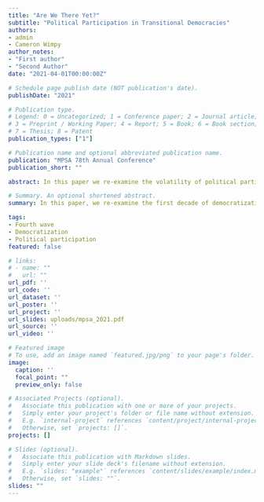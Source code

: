 ```yaml
---
title: "Are We There Yet?"
subtitle: "Political Participation in Transitional Democracies"
authors:
- admin
- Cameron Wimpy
author_notes:
- "First author"
- "Second Author"
date: "2021-04-01T00:00:00Z"

# Schedule page publish date (NOT publication's date).
publishDate: "2021"

# Publication type.
# Legend: 0 = Uncategorized; 1 = Conference paper; 2 = Journal article;
# 3 = Preprint / Working Paper; 4 = Report; 5 = Book; 6 = Book section;
# 7 = Thesis; 8 = Patent
publication_types: ["1"]

# Publication name and optional abbreviated publication name.
publication: "MPSA 78th Annual Conference"
publication_short: ""

abstract: In this paper we re-examine the volatility of political participation in transitional democracies.  The literature thus far has mostly ignored some of the factors that account for highly volatile changes in political participation during democratic transitions. For example, changes in the distribution of housing and property in the post-communist countries of Eastern Europe created a situation where enthusiasm for democracy was quickly curbed once citizens became aware of the new economic realities. We employ a unique combination of contemporary survey data and macro-level measures to examine these dramatic shifts in participation. Our early findings suggest that while citizens of transitional democracies often often high expectations, these often become foiled in the face of shifting economic priorities and personal living conditions. This yields an environment in which political participation is diminished, and it creates a somewhat negative outlook for the prospects of long-term consolidation.

# Summary. An optional shortened abstract.
summary: In this paper, we re-examine the first decade of democratization after the Cold War and argue that the setting of unreasonable expectations will have a potentially deleterious effect on political participation and democratic consolidation.

tags:
- Fourth wave
- Democratization
- Political participation
featured: false

# links:
# - name: ""
#   url: ""
url_pdf: ''
url_code: ''
url_dataset: '' 
url_poster: ''
url_project: ''
url_slides: uploads/mpsa_2021.pdf
url_source: ''
url_video: ''

# Featured image
# To use, add an image named `featured.jpg/png` to your page's folder. 
image:
  caption: ''
  focal_point: ""
  preview_only: false

# Associated Projects (optional).
#   Associate this publication with one or more of your projects.
#   Simply enter your project's folder or file name without extension.
#   E.g. `internal-project` references `content/project/internal-project/index.md`.
#   Otherwise, set `projects: []`.
projects: []

# Slides (optional).
#   Associate this publication with Markdown slides.
#   Simply enter your slide deck's filename without extension.
#   E.g. `slides: "example"` references `content/slides/example/index.md`.
#   Otherwise, set `slides: ""`.
slides: ""
---
```

